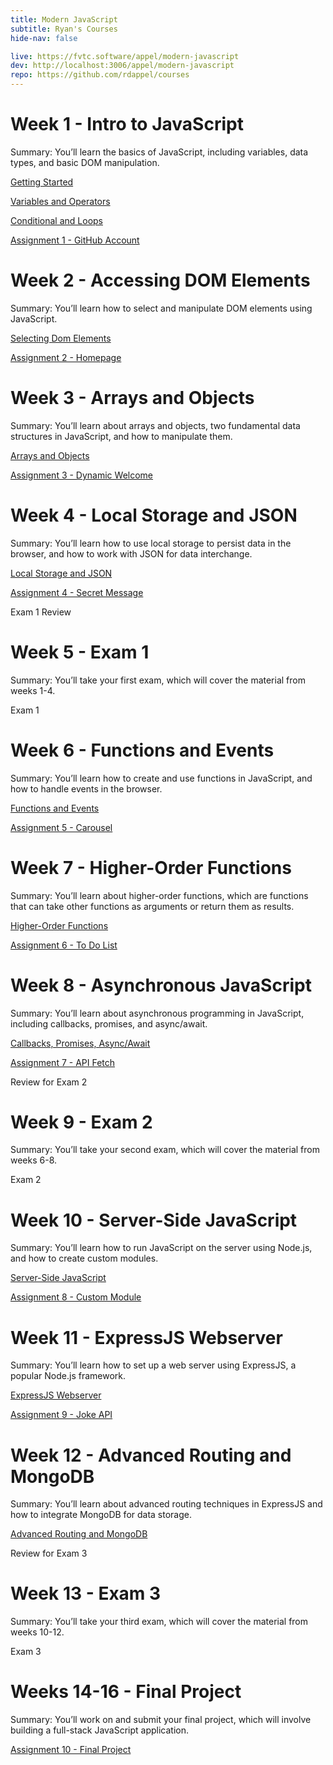 ```yaml
---
title: Modern JavaScript
subtitle: Ryan's Courses
hide-nav: false

live: https://fvtc.software/appel/modern-javascript
dev: http://localhost:3006/appel/modern-javascript
repo: https://github.com/rdappel/courses
---
```


# Week 1 - Intro to JavaScript

Summary: You’ll learn the basics of JavaScript, including variables, data types, and basic DOM manipulation.

[Getting Started](./modern-javascript/getting-started)

[Variables and Operators](./modern-javascript/variables-and-operators)

[Conditional and Loops](./modern-javascript/conditionals-and-loops)

[Assignment 1 - GitHub Account](./modern-javascript/assignments/github-account)

# Week 2 - Accessing DOM Elements

Summary: You’ll learn how to select and manipulate DOM elements using JavaScript.

[Selecting Dom Elements](./modern-javascript/selecting-dom-elements)

[Assignment 2 - Homepage](./modern-javascript/assignments/homepage)

# Week 3 - Arrays and Objects

Summary: You’ll learn about arrays and objects, two fundamental data structures in JavaScript, and how to manipulate them.

[Arrays and Objects](./modern-javascript/arrays-and-objects)

[Assignment 3 - Dynamic Welcome](./modern-javascript/assignments/dynamic-welcome)

# Week 4 - Local Storage and JSON

Summary: You’ll learn how to use local storage to persist data in the browser, and how to work with JSON for data interchange.

[Local Storage and JSON](./modern-javascript/local-storage-and-json)

[Assignment 4 - Secret Message](./modern-javascript/assignments/secret-message)

Exam 1 Review

# Week 5 - Exam 1

Summary: You’ll take your first exam, which will cover the material from weeks 1-4.

Exam 1

# Week 6 - Functions and Events

Summary: You’ll learn how to create and use functions in JavaScript, and how to handle events in the browser.

[Functions and Events](./modern-javascript/functions-and-events)

[Assignment 5 - Carousel](./modern-javascript/assignments/carousel)

# Week 7 - Higher-Order Functions

Summary: You’ll learn about higher-order functions, which are functions that can take other functions as arguments or return them as results.

[Higher-Order Functions](./modern-javascript/higher-order-functions)

[Assignment 6 - To Do List](./modern-javascript/assignments/to-do-list)

# Week 8 - Asynchronous JavaScript

Summary: You’ll learn about asynchronous programming in JavaScript, including callbacks, promises, and async/await.

[Callbacks, Promises, Async/Await](./modern-javascript/callbacks-promises-async-await)

[Assignment 7 - API Fetch](./modern-javascript/assignments/api-fetch)

Review for Exam 2

# Week 9 - Exam 2

Summary: You’ll take your second exam, which will cover the material from weeks 6-8.

Exam 2

# Week 10 - Server-Side JavaScript

Summary: You’ll learn how to run JavaScript on the server using Node.js, and how to create custom modules.

[Server-Side JavaScript](./modern-javascript/server-side-javascript)

[Assignment 8 - Custom Module](./modern-javascript/assignments/custom-module)

# Week 11 - ExpressJS Webserver

Summary: You’ll learn how to set up a web server using ExpressJS, a popular Node.js framework.

[ExpressJS Webserver](./modern-javascript/expressjs-webserver)

[Assignment 9 - Joke API](./modern-javascript/assignments/joke-api)

# Week 12 - Advanced Routing and MongoDB

Summary: You’ll learn about advanced routing techniques in ExpressJS and how to integrate MongoDB for data storage.

[Advanced Routing and MongoDB](./modern-javascript/routing-and-mongodb)

Review for Exam 3

# Week 13 - Exam 3

Summary: You’ll take your third exam, which will cover the material from weeks 10-12.

Exam 3

# Weeks 14-16 - Final Project

Summary: You’ll work on and submit your final project, which will involve building a full-stack JavaScript application.

[Assignment 10 - Final Project](./modern-javascript/assignments/final-project)
